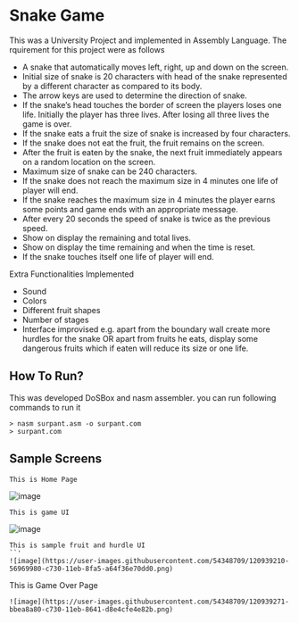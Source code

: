 # Snake Game
This was a University Project and implemented in Assembly Language. The rquirement for this project were as follows
* A snake that automatically moves left, right, up and down on the screen.
* Initial size of snake is 20 characters with head of the snake represented by a different character as compared to its body.
* The arrow keys are used to determine the direction of snake.
* If the snake’s head touches the border of screen the players loses one life. Initially the player has three lives. After losing all three lives the game is over.
* If the snake eats a fruit the size of snake is increased by four characters. 
* If the snake does not eat the fruit, the fruit remains on the screen.
* After the fruit is eaten by the snake, the next fruit immediately appears on a random location on the screen.
* Maximum size of snake can be 240 characters.
* If the snake does not reach the maximum size in 4 minutes one life of player will end.
* If the snake reaches the maximum size in 4 minutes the player earns some points and game ends with an appropriate message.
* After every 20 seconds the speed of snake is twice as the previous speed.
* Show on display the remaining and total lives.
* Show on display the time remaining and when the time is reset. 
* If the snake touches itself one life of player will end.

Extra Functionalities Implemented
*	Sound
*	Colors
*	Different fruit shapes
*	Number of stages
*	Interface improvised e.g. apart from the boundary wall create more hurdles for the snake OR apart from fruits he eats, display some dangerous fruits which if eaten will reduce its size or one life.

## How To Run?
This was developed DoSBox and nasm assembler. you can run following commands to run it
```
> nasm surpant.asm -o surpant.com
> surpant.com
```
## Sample Screens
```
This is Home Page
```
![image](https://user-images.githubusercontent.com/54348709/120939167-17684880-c730-11eb-8ace-8adc7606fb51.png)

```
This is game UI
```
![image](https://user-images.githubusercontent.com/54348709/120939190-38309e00-c730-11eb-8e82-365ebdca952e.png)

```
This is sample fruit and hurdle UI
``'
![image](https://user-images.githubusercontent.com/54348709/120939210-56969980-c730-11eb-8fa5-a64f36e70dd0.png)

```
This is Game Over Page
```
![image](https://user-images.githubusercontent.com/54348709/120939271-bbea8a80-c730-11eb-8641-d8e4cfe4e82b.png)
